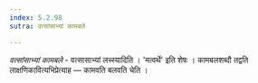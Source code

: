```yaml
---
index: 5.2.98
sutra: वत्सांसाभ्यां कामबले

---
```

_वत्सांसाभ्यां कामबले_ - वत्सासाभ्यां लच्स्यादिति । 'मत्वर्थे' इति शेषः । कामबलशब्दौ तद्वति लाक्षणिकावित्यभिप्रेत्याह — कामवति बलवति चेति ।